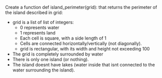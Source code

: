 Create a function def island_perimeter(grid): that returns the perimeter of the island described in grid:

- grid is a list of list of integers:
  - 0 represents water
  - 1 represents land
  - Each cell is square, with a side length of 1
  - Cells are connected horizontally/vertically (not diagonally).
  - grid is rectangular, with its width and height not exceeding 100
- The grid is completely surrounded by water
- There is only one island (or nothing).
- The island doesnt have lakes (water inside that isnt connected to the water surrounding the island).
